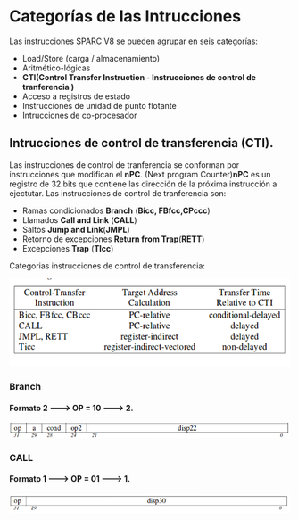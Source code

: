 # Categorías de las Intrucciones
Las instrucciones SPARC V8 se pueden agrupar en seis categorías:  

+ Load/Store (carga / almacenamiento)
+ Aritmético-lógicas
+ **CTI(Control Transfer Instruction - Instrucciones de control de tranferencia )**
+ Acceso a registros de estado
+ Instrucciones de unidad de punto flotante
+ Intrucciones de co-procesador

## Intrucciones de control de transferencia (CTI).
 Las instrucciones de control de tranferencia se conforman por instrucciones que modifican el **nPC**. (Next program Counter)**nPC** es un registro de 32 bits que contiene las dirección de la próxima instrucción a ejectutar. Las instrucciones de control de tranferencia son: 
 
 - Ramas condicionados **Branch** (**Bicc, FBfcc,CPccc**)
 - Llamados **Call and Link** (**CALL**)
 - Saltos **Jump and Link**(**JMPL**)
 - Retorno de excepciones **Return from Trap**(**RETT**)
 - Excepciones **Trap** (**TIcc**)
 
 Categorias instrucciones de control de transferencia:
 
 ![categorias](./images/categoriasCTI.png " Categorias de transferencia de datos")
 
 ### Branch
 #### Formato 2 ---> OP = 10 ---> 2.
  
 ![Branch](./images/branch.png " Formato Branch")
 
  ### CALL
 #### Formato 1 ---> OP = 01 ---> 1.
  ![Call](./images/call.png "Call")
 
 
 
 
 
 
 

